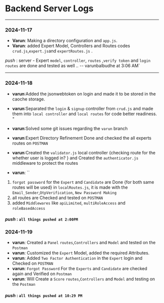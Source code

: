 # Backend Server Logs

---

### 2024-11-17

- **Varun**: Making a directory configuration and `app.js`.
- **Varun**: added Expert Model, Controllers and Routes codes `crud.js`,`expert.js`and `expertRoutes.js` .

_push_ : server - Expert `model`, `controller`, `routes` ,`verify token` and `login routes` are done and tested as well .. -- varunbalbudhe at 3:06 AM`

---

### 2024-11-18

- **varun**:Added the jsonwebtoken on login and made it to be stored in the caoche storage.
- **varun**:Separated the `login` & `signup`
  controller from `crud.js` and made them into `local controller` and `local routes` for code better readiness.
  "
- **varun**:Solved some git issues regarding the `varun` branch
- **varun**:Expert Directory Refinement Done and checked the all experts routes on `POSTMAN`
- **varun**:Created the `validator.js` local controller {checking route for the whether user is logged in? } and Created the `authenticator.js` middleware to protect the routes

- **varun**: ``

1. `forgot password` for the `Expert` and `Candidate` are Done {for both same routes will be used} in `localRoutes.js`, it is made with the `Email_Sender`,`OtpVerification`,
   `New Password Making`
2. all routes are Checked and tested on `POSTMAN`
3. added `Middlewares` like `apiLimited`, `multiRoleAccess` and `roleBasedAccess`

#### _push_ : `all things pushed at 2:00PM`

### 2024-11-19

- **varun**: Created a `Panel` `routes`,`Controllers` and `Model` and tested on the `Postman`
- **varun**: Customized the `Expert` Model, added the required Attributes.
- **varun**: Added `Two Factor Authentication` in the `Expert` login and Checked on `POSTMAN`
- **varun**: `Forgot Password` For the `Experts` and `Candidate` are checked again and Verified on `Postman`
- **varun**: Will Create a `Score` `routes`,`Controllers` and `Model` and testing on the `Postman`

#### _push_ : `all things pushed at 10:29 PM`
